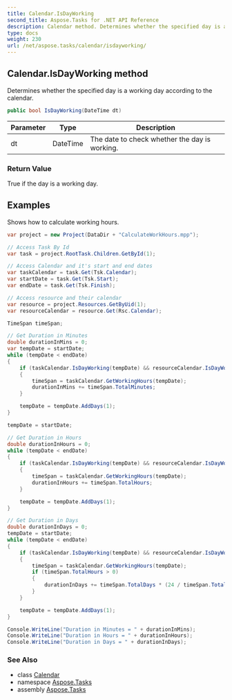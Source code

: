 ```yaml
---
title: Calendar.IsDayWorking
second_title: Aspose.Tasks for .NET API Reference
description: Calendar method. Determines whether the specified day is a working day according to the calendar
type: docs
weight: 230
url: /net/aspose.tasks/calendar/isdayworking/
---
```

## Calendar.IsDayWorking method

Determines whether the specified day is a working day according to the calendar.

```csharp
public bool IsDayWorking(DateTime dt)
```

| Parameter | Type | Description |
| --- | --- | --- |
| dt | DateTime | The date to check whether the day is working. |

### Return Value

True if the day is a working day.

## Examples

Shows how to calculate working hours.

```csharp
var project = new Project(DataDir + "CalculateWorkHours.mpp");

// Access Task By Id
var task = project.RootTask.Children.GetById(1);

// Access Calendar and it's start and end dates
var taskCalendar = task.Get(Tsk.Calendar);
var startDate = task.Get(Tsk.Start);
var endDate = task.Get(Tsk.Finish);

// Access resource and their calendar
var resource = project.Resources.GetByUid(1);
var resourceCalendar = resource.Get(Rsc.Calendar);

TimeSpan timeSpan;

// Get Duration in Minutes
double durationInMins = 0;
var tempDate = startDate;
while (tempDate < endDate)
{
    if (taskCalendar.IsDayWorking(tempDate) && resourceCalendar.IsDayWorking(tempDate))
    {
        timeSpan = taskCalendar.GetWorkingHours(tempDate);
        durationInMins += timeSpan.TotalMinutes;
    }

    tempDate = tempDate.AddDays(1);
}

tempDate = startDate;

// Get Duration in Hours
double durationInHours = 0;
while (tempDate < endDate)
{
    if (taskCalendar.IsDayWorking(tempDate) && resourceCalendar.IsDayWorking(tempDate))
    {
        timeSpan = taskCalendar.GetWorkingHours(tempDate);
        durationInHours += timeSpan.TotalHours;
    }

    tempDate = tempDate.AddDays(1);
}

// Get Duration in Days
double durationInDays = 0;
tempDate = startDate;
while (tempDate < endDate)
{
    if (taskCalendar.IsDayWorking(tempDate) && resourceCalendar.IsDayWorking(tempDate))
    {
        timeSpan = taskCalendar.GetWorkingHours(tempDate);
        if (timeSpan.TotalHours > 0)
        {
            durationInDays += timeSpan.TotalDays * (24 / timeSpan.TotalHours);
        }
    }

    tempDate = tempDate.AddDays(1);
}

Console.WriteLine("Duration in Minutes = " + durationInMins);
Console.WriteLine("Duration in Hours = " + durationInHours);
Console.WriteLine("Duration in Days = " + durationInDays);
```

### See Also

* class [Calendar](../)
* namespace [Aspose.Tasks](../../calendar/)
* assembly [Aspose.Tasks](../../../)


